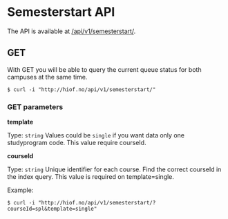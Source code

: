 # Semesterstart API

The API is available at [/api/v1/semesterstart/](http://hiof.no/api/v1/semesterstart/).


## GET

With GET you will be able to query the current queue status for both campuses at the same time.

    $ curl -i "http://hiof.no/api/v1/semesterstart/"

### GET parameters

**template**

Type: `string` Values could be `single` if you want data only one studyprogram code. This value require courseId.

**courseId**

Type: `string` Unique identifier for each course. Find the correct courseId in the index query. This value is required on template=single.

Example:

    $ curl -i "http://hiof.no/api/v1/semesterstart/?courseId=spl&template=single"
